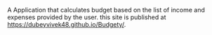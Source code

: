A Application that calculates budget based on the list of income and expenses provided by the user.
this site is published at https://dubeyvivek48.github.io/Budgety/.
